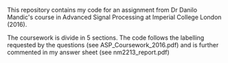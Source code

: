 This repository contains my code for an assignment from Dr Danilo Mandic's
course in Advanced Signal Processing at Imperial College London (2016).

The coursework is divide in 5 sections. The code follows the labelling requested
by the questions (see ASP_Coursework_2016.pdf) and is further commented in my
answer sheet (see nm2213_report.pdf)
